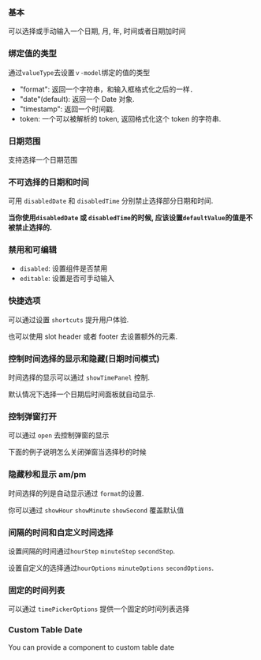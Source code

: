 <!-- Basic -->

### 基本

可以选择或手动输入一个日期, 月, 年, 时间或者日期加时间

<!-- ValueType -->

### 绑定值的类型

通过`valueType`去设置`ｖ-model`绑定的值的类型

- "format": 返回一个字符串，和输入框格式化之后的一样．
- "date"(default): 返回一个 Date 对象.
- "timestamp": 返回一个时间戳.
- token: 一个可以被解析的 token, 返回格式化这个 token 的字符串.

<!-- Range -->

### 日期范围

支持选择一个日期范围

<!-- DisabledDateTime -->

### 不可选择的日期和时间

可用 `disabledDate` 和 `disabledTime` 分别禁止选择部分日期和时间.

**当你使用`disabledDate` 或 `disabledTime`的时候, 应该设置`defaultValue`的值是不被禁止选择的.**

<!-- Disabled -->

### 禁用和可编辑

- `disabled`: 设置组件是否禁用
- `editable`: 设置是否可手动输入

<!-- Shortcut -->

### 快捷选项

可以通过设置 `shortcuts` 提升用户体验.

也可以使用 slot header 或者 footer 去设置额外的元素.

<!-- ControlTimePanel -->

### 控制时间选择的显示和隐藏(日期时间模式)

时间选择的显示可以通过 `showTimePanel` 控制.

默认情况下选择一个日期后时间面板就自动显示.

<!-- ControlOpen -->

### 控制弹窗打开

可以通过 `open` 去控制弹窗的显示

下面的例子说明怎么关闭弹窗当选择秒的时候

<!-- HideSeconds -->

### 隐藏秒和显示 am/pm

时间选择的列是自动显示通过 `format`的设置.

你可以通过 `showHour` `showMinute` `showSecond` 覆盖默认值

<!-- MinuteStep -->

### 间隔的时间和自定义时间选择

设置间隔的时间通过`hourStep` `minuteStep` `secondStep`.

设置自定义的选择通过`hourOptions` `minuteOptions` `secondOptions`.

<!-- FixedTimeList -->

### 固定的时间列表

可以通过 `timePickerOptions` 提供一个固定的时间列表选择

<!-- CustomTableDate -->

### Custom Table Date

You can provide a component to custom table date